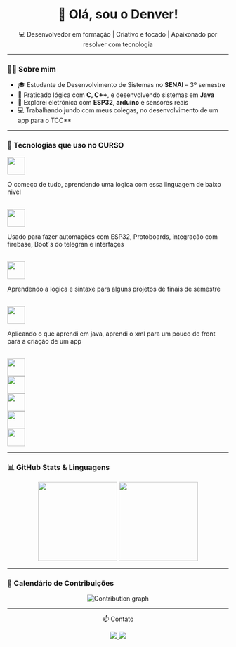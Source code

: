 <h1 align="center">👋 Olá, sou o Denver!</h1>
<p align="center">💻 Desenvolvedor em formação | Criativo e focado | Apaixonado por resolver com tecnologia</p>

---

### 👨‍🎓 Sobre mim

- 🎓 Estudante de Desenvolvimento de Sistemas no **SENAI** – 3º semestre  
- 🔧 Praticado lógica com **C, C++**, e desenvolvendo sistemas em **Java**
- 🧠 Explorei eletrônica com **ESP32, arduino** e sensores reais
- 💻 Trabalhando jundo com meus colegas, no desenvolvimento de um app para o TCC**

---

### 🚀 Tecnologias que uso no **CURSO**

<p>
  <img src="https://cdn.jsdelivr.net/gh/devicons/devicon/icons/c/c-original.svg" width="40"/> <p align="start"> O começo de tudo, aprendendo uma logica com essa linguagem de baixo nivel</p>
  <br>
   <img src="https://cdn.jsdelivr.net/gh/devicons/devicon/icons/cplusplus/cplusplus-original.svg" width="40"/> <p align="start"> Usado para fazer automações com ESP32, Protoboards, integração com firebase, Boot´s do telegran e interfaçes</p>
  <br>
  <img src="https://cdn.jsdelivr.net/gh/devicons/devicon/icons/java/java-original.svg" width="40"/> <p align="start"> Aprendendo a logica e sintaxe para alguns projetos de finais de semestre</p>
  <br>
  <img src="https://cdn.jsdelivr.net/gh/devicons/devicon/icons/androidstudio/androidstudio-original.svg" width="40"/> <p align="start"> Aplicando o que aprendi em java, aprendi o xml para um pouco de front para a criação de um app</p>
  <br>
  <img src="https://cdn.jsdelivr.net/gh/devicons/devicon/icons/mysql/mysql-original.svg" width="40"/>
  <br>
  <img src="https://cdn.jsdelivr.net/gh/devicons/devicon/icons/arduino/arduino-original.svg" width="40"/>
  <br>
  <img src="https://cdn.jsdelivr.net/gh/devicons/devicon/icons/git/git-original.svg" width="40"/>
  <br>
  <img src="https://cdn.jsdelivr.net/gh/devicons/devicon/icons/github/github-original.svg" width="40"/>
  <br>
  <img src="https://cdn.jsdelivr.net/gh/devicons/devicon/icons/vscode/vscode-original.svg" width="40"/>
</p>

---

### 📊 GitHub Stats & Linguagens

<p align="center">
  <img height="180em" src="https://github-readme-stats.vercel.app/api?username=Denvx&show_icons=true&theme=dark&hide_title=true&hide_border=true&icon_color=0000ff&text_color=ffffff&bg_color=000000&cache_seconds=1800&dummy=1"/>
  <img height="180em" src="https://github-readme-stats.vercel.app/api/top-langs/?username=Denvx&layout=compact&theme=dark&hide_border=true&icon_color=0000ff&text_color=ffffff&bg_color=000000&langs_count=10&cache_seconds=1800"/>
</p>

---

### 📅 Calendário de Contribuições

<p align="center">
  <img src="https://github-readme-activity-graph.vercel.app/graph?username=Denvx&theme=github-compact&area=true&hide_border=true&line=0000ff&point=0000ff&color=ffffff" alt="Contribution graph"/>
</p>

---


<p align="center"> 📫 Contato </p>


<p align="center">
  <a href="mailto:denver.o.dev@gmail.com">
    <img src="https://img.shields.io/badge/Email-D14836?style=for-the-badge&logo=gmail&logoColor=white"/>
  </a>
  <a href="https://github.com/Denvx">
    <img src="https://img.shields.io/badge/GitHub-100000?style=for-the-badge&logo=github&logoColor=white"/>
  </a>
</p>
